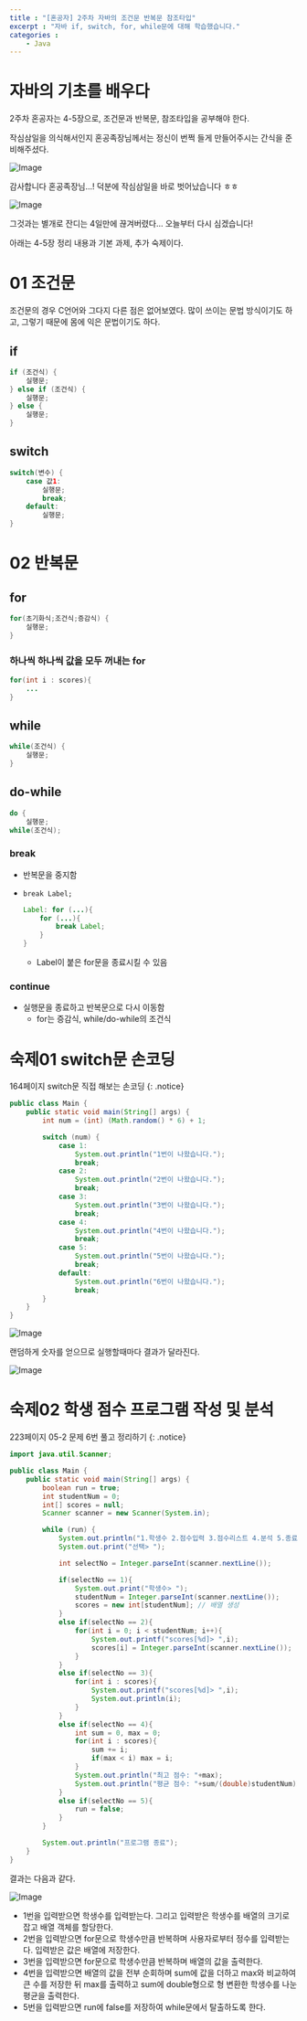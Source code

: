 ```yaml
--- 
title : "[혼공자] 2주차 자바의 조건문 반복문 참조타입"
excerpt : "자바 if, switch, for, while문에 대해 학습했습니다."
categories :
    - Java
---
```


# 자바의 기초를 배우다

2주차 혼공자는 4-5장으로, 조건문과 반복문, 참조타입을 공부해야 한다.

작심삼일을 의식해서인지 혼공족장님께서는 정신이 번쩍 들게 만들어주시는 간식을 준비해주셨다.

![Image](https://github.com/user-attachments/assets/652e143a-a703-493a-bb8d-551573f6edc5)

감사합니다 혼공족장님…! 덕분에 작심삼일을 바로 벗어났습니다 ㅎㅎ

![Image](https://github.com/user-attachments/assets/88af2571-2fad-44e5-86ba-228b555b7e9b)

그것과는 별개로 잔디는 4일만에 끊겨버렸다… 오늘부터 다시 심겠습니다!

아래는 4-5장 정리 내용과 기본 과제, 추가 숙제이다.

# 01 조건문

조건문의 경우 C언어와 그다지 다른 점은 없어보였다. 많이 쓰이는 문법 방식이기도 하고, 그렇기 때문에 몸에 익은 문법이기도 하다.

## if

```java
if (조건식) {
	실행문;
} else if (조건식) {
	실행문;
} else {
	실행문;
}
```

## switch

```java
switch(변수) {
	case 값1:
		실행문;
		break;
	default:
		실행문;
}
```

# 02 반복문

## for

```java
for(초기화식;조건식;증감식) {
	실행문;
}
```

### 하나씩 하나씩 값을 모두 꺼내는 for

```java
for(int i : scores){
	...
}
```

## while

```java
while(조건식) {
	실행문;
}
```

## do-while

```java
do {
	실행문;
while(조건식);
```

### break

- 반복문을 중지함
- `break Label;`
    
    ```java
    Label: for (...){
    	for (...){
    		break Label;
    	}
    }
    ```
    
    - Label이 붙은 for문을 종료시킬 수 있음

### continue

- 실행문을 종료하고 반복문으로 다시 이동함
    - for는 증감식, while/do-while의 조건식

# 숙제01 switch문 손코딩

164페이지 switch문 직접 해보는 손코딩
{: .notice}

```java
public class Main {
    public static void main(String[] args) {
        int num = (int) (Math.random() * 6) + 1;

        switch (num) {
            case 1:
                System.out.println("1번이 나왔습니다.");
                break;
            case 2:
                System.out.println("2번이 나왔습니다.");
                break;
            case 3:
                System.out.println("3번이 나왔습니다.");
                break;
            case 4:
                System.out.println("4번이 나왔습니다.");
                break;
            case 5:
                System.out.println("5번이 나왔습니다.");
                break;
            default:
                System.out.println("6번이 나왔습니다.");
                break;
        }
    }
}
```

![Image](https://github.com/user-attachments/assets/21437e6a-0d71-4e8d-8db5-cac017fea573)

랜덤하게 숫자를 얻으므로 실행할때마다 결과가 달라진다.

![Image](https://github.com/user-attachments/assets/2c9289b8-c915-4813-9982-a5a7f983ec14)

# 숙제02 학생 점수 프로그램 작성 및 분석

223페이지 05-2 문제 6번 풀고 정리하기
{: .notice}

```java
import java.util.Scanner;

public class Main {
    public static void main(String[] args) {
        boolean run = true;
        int studentNum = 0;
        int[] scores = null;
        Scanner scanner = new Scanner(System.in);

        while (run) {
            System.out.println("1.학생수 2.점수입력 3.점수리스트 4.분석 5.종료");
            System.out.print("선택> ");

            int selectNo = Integer.parseInt(scanner.nextLine());

            if(selectNo == 1){
                System.out.print("학생수> ");
                studentNum = Integer.parseInt(scanner.nextLine());
                scores = new int[studentNum]; // 배열 생성
            }
            else if(selectNo == 2){
                for(int i = 0; i < studentNum; i++){
                    System.out.printf("scores[%d]> ",i);
                    scores[i] = Integer.parseInt(scanner.nextLine());
                }
            }
            else if(selectNo == 3){
                for(int i : scores){
                    System.out.printf("scores[%d]> ",i);
                    System.out.println(i);
                }
            }
            else if(selectNo == 4){
                int sum = 0, max = 0;
                for(int i : scores){
                    sum += i;
                    if(max < i) max = i;
                }
                System.out.println("최고 점수: "+max);
                System.out.println("평균 점수: "+sum/(double)studentNum);
            }
            else if(selectNo == 5){
                run = false;
            }
        }

        System.out.println("프로그램 종료");
    }
}
```


결과는 다음과 같다.  

![Image](https://github.com/user-attachments/assets/f2da8708-aceb-46ec-b178-9ae50736868d)


- 1번을 입력받으면 학생수를 입력받는다. 그리고 입력받은 학생수를 배열의 크기로 잡고 배열 객체를 할당한다.
- 2번을 입력받으면 for문으로 학생수만큼 반복하며 사용자로부터 정수를 입력받는다. 입력받은 값은 배열에 저장한다.
- 3번을 입력받으면 for문으로 학생수만큼 반복하며 배열의 값을 출력한다.
- 4번을 입력받으면 배열의 값을 전부 순회하며 sum에 값을 더하고 max와 비교하여 큰 수를 저장한 뒤 max를 출력하고 sum에 double형으로 형 변환한 학생수를 나눈 평균을 출력한다.
- 5번을 입력받으면 run에 false를 저장하여 while문에서  탈출하도록 한다.